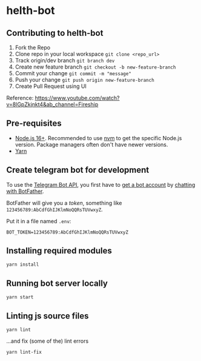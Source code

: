 # helth-bot

## Contributing to helth-bot

1. Fork the Repo
1. Clone repo in your local workspace `git clone <repo_url>`  
1. Track origin/dev branch `git branch dev`
1. Create new feature branch `git checkout -b new-feature-branch`
1. Commit your change `git commit -m "message"` 
1. Push your change `git push origin new-feature-branch`
1. Create Pull Request using UI

Reference: https://www.youtube.com/watch?v=8lGpZkjnkt4&ab_channel=Fireship

## Pre-requisites
- [Node.js 16+](https://nodejs.org/en/). Recommended to use [nvm](https://github.com/nvm-sh/nvm) 
to get the specific Node.js version. Package managers often don't have newer versions.
- [Yarn](https://classic.yarnpkg.com/lang/en/docs/install/)

## Create telegram bot for development

To use the [Telegram Bot API](https://core.telegram.org/bots/api), 
you first have to [get a bot account](https://core.telegram.org/bots) 
by [chatting with BotFather](https://core.telegram.org/bots#6-botfather).

BotFather will give you a *token*, something like `123456789:AbCdfGhIJKlmNoQQRsTUVwxyZ`.

Put it in a file named `.env`:

```
BOT_TOKEN=123456789:AbCdfGhIJKlmNoQQRsTUVwxyZ
```

## Installing required modules

```
yarn install
```

## Running bot server locally

```
yarn start
```

## Linting js source files

```
yarn lint
```
...and fix (some of the) lint errors

```
yarn lint-fix
```